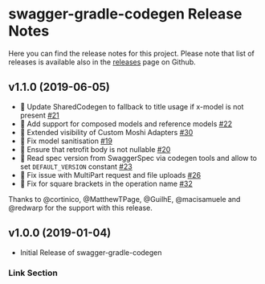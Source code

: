 # swagger-gradle-codegen Release Notes

Here you can find the release notes for this project. Please note that list of releases is available also in the [releases](https://github.com/Yelp/swagger-gradle-codegen/releases) page on Github.

## v1.1.0 (2019-06-05)

* 🎁 Update SharedCodegen to fallback to title usage if x-model is not present [#21]
* 🎁 Add support for composed models and reference models [#22]
* 🎁 Extended visibility of Custom Moshi Adapters [#30]
* 🐛 Fix model sanitisation [#19]
* 🐛 Ensure that retrofit body is not nullable [#20]
* 🐛 Read spec version from SwaggerSpec via codegen tools and allow to set `DEFAULT_VERSION` constant [#23]
* 🐛 Fix issue with MultiPart request and file uploads [#26]
* 🐛 Fix for square brackets in the operation name [#32]

Thanks to @cortinico, @MatthewTPage, @GuilhE, @macisamuele and @redwarp for the support with this release.

## v1.0.0 (2019-01-04)

* Initial Release of swagger-gradle-codegen

### Link Section

[#19]: https://github.com/Yelp/swagger-gradle-codegen/pull/19/
[#20]: https://github.com/Yelp/swagger-gradle-codegen/pull/20/
[#21]: https://github.com/Yelp/swagger-gradle-codegen/pull/21/
[#22]: https://github.com/Yelp/swagger-gradle-codegen/pull/22/
[#23]: https://github.com/Yelp/swagger-gradle-codegen/pull/23/
[#26]: https://github.com/Yelp/swagger-gradle-codegen/pull/26/
[#30]: https://github.com/Yelp/swagger-gradle-codegen/pull/30/
[#32]: https://github.com/Yelp/swagger-gradle-codegen/pull/32/

